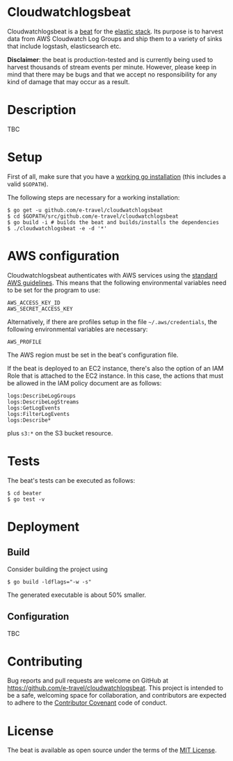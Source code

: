 # Cloudwatchlogsbeat

Cloudwatchlogsbeat is a [beat](https://www.elastic.co/products/beats) for
the [elastic stack](https://www.elastic.co/products). Its purpose is
to harvest data from AWS Cloudwatch Log Groups and ship them to a
variety of sinks that include logstash, elasticsearch etc.

**Disclaimer**: the beat is production-tested and is currently being
used to harvest thousands of stream events per minute. However, please
keep in mind that there may be bugs and that we accept no
responsibility for any kind of damage that may occur as a result.

# Description

TBC

# Setup

First of all, make sure that you have
a [working go installation](https://golang.org/doc/install) (this
includes a valid `$GOPATH`).

The following steps are necessary for a working installation:

    $ go get -u github.com/e-travel/cloudwatchlogsbeat
    $ cd $GOPATH/src/github.com/e-travel/cloudwatchlogsbeat
    $ go build -i # builds the beat and builds/installs the dependencies
    $ ./cloudwatchlogsbeat -e -d '*'

# AWS configuration

Cloudwatchlogsbeat authenticates with AWS services using
the
[standard AWS guidelines](https://aws.amazon.com/blogs/security/a-new-and-standardized-way-to-manage-credentials-in-the-aws-sdks/). This
means that the following environmental variables need to be set for
the program to use:

    AWS_ACCESS_KEY_ID
    AWS_SECRET_ACCESS_KEY

Alternatively, if there are profiles setup in the file
`~/.aws/credentials`, the following environmental variables are
necessary:

    AWS_PROFILE

The AWS region must be set in the beat's configuration file.

If the beat is deployed to an EC2 instance, there's also the option of
an IAM Role that is attached to the EC2 instance. In this case, the
actions that must be allowed in the IAM policy document are as
follows:

```
logs:DescribeLogGroups
logs:DescribeLogStreams
logs:GetLogEvents
logs:FilterLogEvents
logs:Describe*
```

plus `s3:*` on the S3 bucket resource.

# Tests

The beat's tests can be executed as follows:

    $ cd beater
    $ go test -v

# Deployment

## Build

Consider building the project using

    $ go build -ldflags="-w -s"

The generated executable is about 50% smaller.

## Configuration

TBC

# Contributing

Bug reports and pull requests are welcome on GitHub at
https://github.com/e-travel/cloudwatchlogsbeat. This project is
intended to be a safe, welcoming space for collaboration, and
contributors are expected to adhere to
the [Contributor Covenant](http://contributor-covenant.org) code of
conduct.


# License

The beat is available as open source under the terms of
the [MIT License](http://opensource.org/licenses/MIT).
